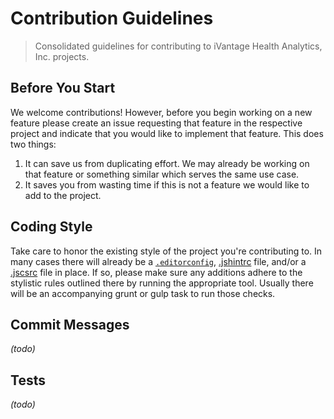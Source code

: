 # Contribution Guidelines

> Consolidated guidelines for contributing to iVantage Health Analytics, Inc.
> projects.


## Before You Start

We welcome contributions! However, before you begin working on a new feature
please create an issue requesting that feature in the respective project and
indicate that you would like to implement that feature. This does two things:

1. It can save us from duplicating effort. We may already be working on that
   feature or something similar which serves the same use case.
2. It saves you from wasting time if this is not a feature we would like to add
   to the project.


## Coding Style

Take care to honor the existing style of the project you're contributing to. In
many cases there will already be a [`.editorconfig`][editor-config],
[.jshintrc][jshint] file, and/or a [.jscsrc][jscs] file in place. If so, please
make sure any additions adhere to the stylistic rules outlined there by running
the appropriate tool. Usually there will be an accompanying grunt or gulp task
to run those checks.


## Commit Messages

*(todo)*


## Tests

*(todo)*

[editor-config]: http://editorconfig.org/
[jshint]: http://jshint.com/about/
[jscs]: http://jscs.info/
